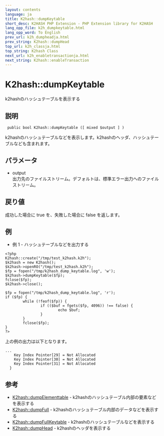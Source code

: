 ```yaml
---
layout: contents
language: ja
title: K2hash::dumpKeytable
short_desc: K2HASH PHP Extension - PHP Extension library for K2HASH
lang_opp_file: k2h_dumpkeytable.html
lang_opp_word: To English
prev_url: k2h_dumpheadja.html
prev_string: K2hash::dumpHead
top_url: k2h_classja.html
top_string: K2hash Class
next_url: k2h_enabletransactionja.html
next_string: K2hash::enableTransaction
---
```


# K2hash::dumpKeytable
k2hashのハッシュテーブルを表示する

## 説明

```
 public bool K2hash::dumpKeytable ([ mixed $output ] )
```

k2hashのハッシュテーブルなどを表示します。k2hashのヘッダ、ハッシュテーブルなども含まれます。

## パラメータ
- output  
出力先のファイルストリーム。デフォルトは、標準エラー出力へのファイルストリーム。

## 戻り値
成功した場合に true を、失敗した場合に false を返します。 

## 例
- 例 1 - ハッシュテーブルなどを出力する

```
<?php
K2hash::create("/tmp/test_k2hash.k2h");
$k2hash = new K2hash();
$k2hash->openRO("/tmp/test_k2hash.k2h");
$fp = fopen("/tmp/k2hash_dump_keytable.log", 'w');
$k2hash->dumpKeytable($fp);
fclose($fp);
$k2hash->close();

$fp = fopen("/tmp/k2hash_dump_keytable.log", 'r');
if ($fp) {
        while (!feof($fp)) {
                if (($buf = fgets($fp, 4096)) !== false) {
                        echo $buf;
                }
        }
        fclose($fp);
}
?>
```

上の例の出力は以下となります。

```
...
    Key Index Pointer[29] = Not Allocated
    Key Index Pointer[30] = Not Allocated
    Key Index Pointer[31] = Not Allocated
  }
```


## 参考
- [K2hash::dumpElementtable](k2h_dumpelementtableja.html) - k2hashのハッシュテーブル内部の要素などを表示する
- [K2hash::dumpFull](k2h_dumpfullja.html) - k2hashのハッシュテーブル内部のデータなどを表示する
- [K2hash::dumpFullKeytable](k2h_dumpfullkeytableja.html) - k2hashのハッシュテーブルなどを表示する
- [K2hash::dumpHead](k2h_dumpheadja.html) - k2hashのヘッダを表示する
